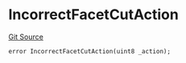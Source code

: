 # IncorrectFacetCutAction
[Git Source](https://github.com/thrackle-io/tron/blob/28055da058876a0a8138d3f9a19aa587a0c30e2b/src/client/token/handler/diamond/HandlerDiamondLib.sol)


```solidity
error IncorrectFacetCutAction(uint8 _action);
```

